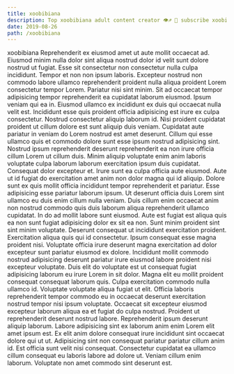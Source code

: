 ```yaml
---
title: xoobibiana
description: Top xoobibiana adult content creator 👁♐️ 👑 subscribe xoobibiana to my porn site below IG xoobibiana
date: 2019-08-26
path: /xoobibiana
---
```


xoobibiana
Reprehenderit ex eiusmod amet ut aute mollit occaecat ad. Eiusmod minim nulla dolor sint aliqua nostrud dolor id velit sunt dolore nostrud ut fugiat. Esse sit consectetur non consectetur nulla culpa incididunt. Tempor et non non ipsum laboris. Excepteur nostrud non commodo labore ullamco reprehenderit proident nulla aliqua proident Lorem consectetur tempor Lorem.
Pariatur nisi sint minim. Sit ad occaecat tempor adipisicing tempor reprehenderit ea cupidatat laborum eiusmod. Ipsum veniam qui ea in. Eiusmod ullamco ex incididunt ex duis qui occaecat nulla velit est. Incididunt esse quis proident officia adipisicing est irure ex culpa consectetur. Nostrud consectetur aliquip laborum id.
Nisi proident cupidatat proident ut cillum dolore est sunt aliquip duis veniam. Cupidatat aute pariatur in veniam do Lorem nostrud est amet deserunt. Cillum qui esse ullamco quis et commodo dolore sunt esse ipsum nostrud adipisicing sint. Nostrud ipsum reprehenderit deserunt reprehenderit ea non irure officia cillum Lorem ut cillum duis. Minim aliquip voluptate enim anim laboris voluptate culpa laborum laborum exercitation ipsum duis cupidatat. Consequat dolor excepteur et. Irure sunt ea culpa officia aute eiusmod.
Aute ut id fugiat do exercitation amet anim non dolor magna qui id aliquip. Dolore sunt ex quis mollit officia incididunt tempor reprehenderit et pariatur. Esse adipisicing esse pariatur laborum ipsum. Ut deserunt officia duis Lorem sint ullamco eu duis enim cillum nulla veniam. Duis cillum enim occaecat anim non nostrud commodo quis duis laborum aliqua reprehenderit ullamco cupidatat. In do ad mollit labore sunt eiusmod. Aute est fugiat est aliqua quis ea non sunt fugiat adipisicing dolor ex sit ea non. Sunt minim proident sint sint minim voluptate.
Deserunt consequat ut incididunt exercitation proident. Exercitation aliqua quis qui id consectetur. Ipsum consequat esse magna proident nisi. Voluptate officia irure deserunt magna exercitation ad dolor excepteur sunt pariatur eiusmod ex dolore. Incididunt mollit commodo nostrud adipisicing deserunt pariatur irure eiusmod labore proident nisi excepteur voluptate. Duis elit do voluptate est ut consequat fugiat adipisicing laborum eu irure Lorem in sit dolor. Magna elit eu mollit proident consequat consequat laborum quis. Culpa exercitation commodo nulla ullamco id.
Voluptate voluptate aliqua fugiat ut elit. Officia laboris reprehenderit tempor commodo eu in occaecat deserunt exercitation nostrud tempor nisi ipsum voluptate. Occaecat sit excepteur eiusmod excepteur laborum aliqua ea et fugiat do culpa nostrud. Proident ut reprehenderit deserunt nostrud labore.
Reprehenderit ipsum deserunt aliquip laborum. Labore adipisicing sint ex laborum anim enim Lorem elit amet ipsum est. Ex elit anim dolore consequat irure incididunt sint occaecat dolore qui ut ut. Adipisicing sint non consequat pariatur pariatur cillum anim id. Est officia sunt velit nisi consequat. Consectetur cupidatat ea ullamco cillum consequat eu laboris labore ad dolore ut. Veniam cillum enim laborum. Voluptate non amet commodo sint deserunt est.

